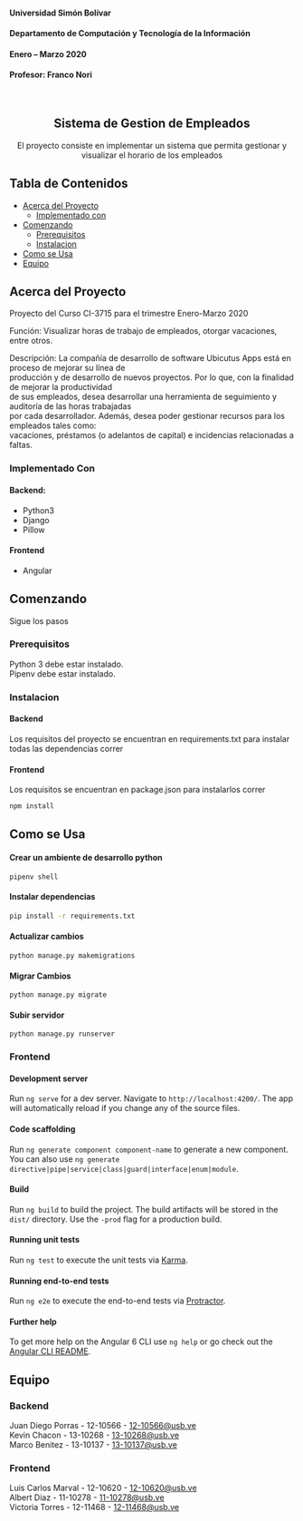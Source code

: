 #### Universidad Simón Bolívar
#### Departamento de Computación y Tecnología de la Información
#### Enero – Marzo 2020
#### Profesor: Franco Nori

<!-- PROJECT LOGO -->
<br />
<p align="center">

  <h2 align="center">Sistema de Gestion de Empleados</h2>

  <p align="center">
	El proyecto consiste en implementar un sistema que permita gestionar y visualizar el horario de los empleados
  </p>
</p>



<!-- TABLE OF CONTENTS -->
## Tabla de Contenidos

* [Acerca del Proyecto](#acerca-del-proyecto)
  * [Implementado con](#implementado-con)
* [Comenzando](#comenzando)
  * [Prerequisitos](#prerequisitos)
  * [Instalacion](#instalacion)
* [Como se Usa](#como-se-usa)
* [Equipo](#Equipo)



<!-- Acerca del Proyecto -->
## Acerca del Proyecto

  Proyecto del Curso CI-3715 para el trimestre Enero-Marzo 2020

  Función: Visualizar horas de trabajo de empleados, otorgar vacaciones, entre otros.

  Descripción: La compañía de desarrollo de software Ubicutus Apps está en proceso de mejorar su línea de <br>
    producción y de desarrollo de nuevos proyectos. Por lo que, con la finalidad de mejorar la productividad <br>
    de sus empleados, desea desarrollar una herramienta de seguimiento y auditoría de las horas trabajadas <br>
    por cada desarrollador. Además, desea poder gestionar recursos para los empleados tales como: <br>
    vacaciones, préstamos (o adelantos de capital) e incidencias relacionadas a faltas. <br>


### Implementado Con

#### Backend:

* Python3
* Django
* Pillow

#### Frontend

* Angular

## Comenzando

  Sigue los pasos

### Prerequisitos

Python 3 debe estar instalado. <br>
Pipenv debe estar instalado. <br>

### Instalacion
 
#### Backend

Los requisitos del proyecto se encuentran en requirements.txt
para instalar todas las dependencias correr



#### Frontend

Los requisitos se encuentran en package.json
para instalarlos correr

```sh
npm install
```

<!-- USAGE EXAMPLES -->
## Como se Usa

#### Crear un ambiente de desarrollo python
`pipenv shell`

#### Instalar dependencias
```sh
pip install -r requirements.txt
```
#### Actualizar cambios
`python manage.py makemigrations`

#### Migrar Cambios
`python manage.py migrate`

#### Subir servidor
`python manage.py runserver`

### Frontend

#### Development server

Run `ng serve` for a dev server. Navigate to `http://localhost:4200/`. The app will automatically reload if you change any of the source files.

#### Code scaffolding

Run `ng generate component component-name` to generate a new component. You can also use `ng generate directive|pipe|service|class|guard|interface|enum|module`.

#### Build

Run `ng build` to build the project. The build artifacts will be stored in the `dist/` directory. Use the `-prod` flag for a production build.

#### Running unit tests

Run `ng test` to execute the unit tests via [Karma](https://karma-runner.github.io).

#### Running end-to-end tests

Run `ng e2e` to execute the end-to-end tests via [Protractor](http://www.protractortest.org/).

#### Further help

To get more help on the Angular 6 CLI use `ng help` or go check out the [Angular CLI README](https://github.com/angular/angular-cli/blob/master/README.md).

<!-- CONTACT -->
## Equipo

### Backend

Juan Diego Porras - 12-10566 - 12-10566@usb.ve <br>
Kevin Chacon - 13-10268 - 13-10268@usb.ve <br>
Marco Benitez - 13-10137 - 13-10137@usb.ve <br>

### Frontend

Luis Carlos Marval - 12-10620 - 12-10620@usb.ve  <br>
Albert Diaz - 11-10278 - 11-10278@usb.ve <br>
Victoria Torres - 12-11468 - 12-11468@usb.ve <br>
